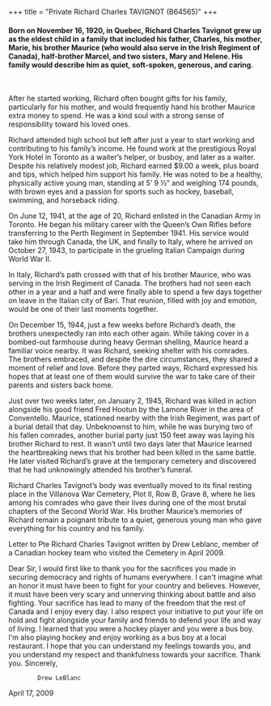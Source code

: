 +++
title = "Private Richard Charles TAVIGNOT (B64565)"
+++

#### Born on November 16, 1920, in Quebec, Richard Charles Tavignot grew up as the eldest child in a family that included his father, Charles, his mother, Marie, his brother Maurice (who would also serve in the Irish Regiment of Canada), half-brother Marcel, and two sisters, Mary and Helene. His family would describe him as quiet, soft-spoken, generous, and caring.
<br>

After he started working, Richard often bought gifts for his family, particularly for his mother, and would frequently hand his brother Maurice extra money to spend. He was a kind soul with a strong sense of responsibility toward his loved ones.

Richard attended high school but left after just a year to start working and contributing to his family’s income. He found work at the prestigious Royal York Hotel in Toronto as a waiter’s helper, or busboy, and later as a waiter. Despite his relatively modest job, Richard earned $9.00 a week, plus board and tips, which helped him support his family. He was noted to be a healthy, physically active young man, standing at 5’ 9 ½” and weighing 174 pounds, with brown eyes and a passion for sports such as hockey, baseball, swimming, and horseback riding.

On June 12, 1941, at the age of 20, Richard enlisted in the Canadian Army in Toronto. He began his military career with the Queen’s Own Rifles before transferring to the Perth Regiment in September 1941. His service would take him through Canada, the UK, and finally to Italy, where he arrived on October 27, 1943, to participate in the grueling Italian Campaign during World War II.

In Italy, Richard’s path crossed with that of his brother Maurice, who was serving in the Irish Regiment of Canada. The brothers had not seen each other in a year and a half and were finally able to spend a few days together on leave in the Italian city of Bari. That reunion, filled with joy and emotion, would be one of their last moments together.

On December 15, 1944, just a few weeks before Richard’s death, the brothers unexpectedly ran into each other again. While taking cover in a bombed-out farmhouse during heavy German shelling, Maurice heard a familiar voice nearby. It was Richard, seeking shelter with his comrades. The brothers embraced, and despite the dire circumstances, they shared a moment of relief and love. Before they parted ways, Richard expressed his hopes that at least one of them would survive the war to take care of their parents and sisters back home.

Just over two weeks later, on January 2, 1945, Richard was killed in action alongside his good friend Fred Hootun by the Lamone River in the area of Conventello.
Maurice, stationed nearby with the Irish Regiment, was part of a burial detail that day. Unbeknownst to him, while he was burying two of his fallen comrades, another burial party just 150 feet away was laying his brother Richard to rest. It wasn’t until two days later that Maurice learned the heartbreaking news that his brother had been killed in the same battle. He later visited Richard’s grave at the temporary cemetery and discovered that he had unknowingly attended his brother’s funeral.

Richard Charles Tavignot’s body was eventually moved to its final resting place in the Villanova War Cemetery, Plot II, Row B, Grave 8, where he lies among his comrades who gave their lives during one of the most brutal chapters of the Second World War. 
His brother Maurice’s memories of Richard remain a poignant tribute to a quiet, generous young man who gave everything for his country and his family.




Letter to Pte Richard Charles Tavignot written by Drew Leblanc, member of a Canadian hockey team who visited the Cemetery in April 2009.

Dear Sir,
I would first like to thank you for the sacrifices you made in securing democracy and rights of humans everywhere.
I can't imagine what an honor it must have been to fight for your country and believes.
However, it must have been very scary and unnerving thinking about battle and also fighting.
Your sacrifice has lead to many of the freedom that the rest of Canada and I enjoy every day.
I also respect your initiative to put your life on hold and fight alongside your family and friends to defend your life and way of living. 
I learned that you were a hockey player and you were a bus boy.
l'm also playing hockey and enjoy working as a bus boy at a local restaurant.
I hope that you can understand my feelings towards you, and you understand my respect and thankfulness towards your sacrifice.
Thank you.
Sincerely, 

			Drew LeBlanc

April 17, 2009



